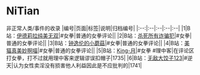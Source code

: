 # NiTian
非正常人类/事件的收录
|编号|页面|标签|说明|归档编号|
|:--:|:--|:--|:--|:--|
|1|B站：[伊德莉拉纯美无双](https://space.bilibili.com/24906475)|#女拳|普通的女拳评论||
|2|B站：[杀死所有诈骗犯](https://space.bilibili.com/66466683)|#女拳|普通的女拳评论||
|3|B站：[钟逸伦的小蘑菇](https://space.bilibili.com/356176806)|#女拳|普通的女拳评论||
|4|B站：[美猫真美妙啊喵](https://space.bilibili.com/3546619163183915)|#女拳|普通的女拳评论||
|5|B站：[King-月](https://space.bilibili.com/58839135)|#女拳 #理中客|在评论区打女拳，打不过就用理中客来逻辑谬误扣帽子|1735|
|6|B站：[无敌大饺子123](https://space.bilibili.com/203324959)|#逆天|认为女性卖淫没有损害他人利益因此是不应批判的|1741|
